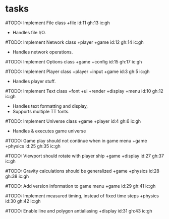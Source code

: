 # tasks

#TODO: Implement File class +file id:11 gh:13 ic:gh
- Handles file I/O.

#TODO: Implement Network class +player +game id:12 gh:14 ic:gh
- Handles network operations.

#TODO: Implement Options class +game +config id:15 gh:17 ic:gh

#TODO: Implement Player class +player +input +game id:3 gh:5 ic:gh
- Handles player stuff.

#TODO: Implement Text class +font +ui +render +display +menu id:10 gh:12 ic:gh
- Handles text formatting and display,
- Supports multiple TT fonts.

#TODO: Implement Universe class +game +player id:4 gh:6 ic:gh
- Handles & executes game universe

#TODO: Game play should not continue when in game menu +game +physics id:25 gh:35 ic:gh

#TODO: Viewport should rotate with player ship +game +display id:27 gh:37 ic:gh

#TODO: Gravity calculations should be generalized +game +physics id:28 gh:38 ic:gh

#TODO: Add version information to game menu +game id:29 gh:41 ic:gh

#TODO: Implement measured timing, instead of fixed time steps +physics id:30 gh:42 ic:gh

#TODO: Enable line and polygon antialiasing +display id:31 gh:43 ic:gh
